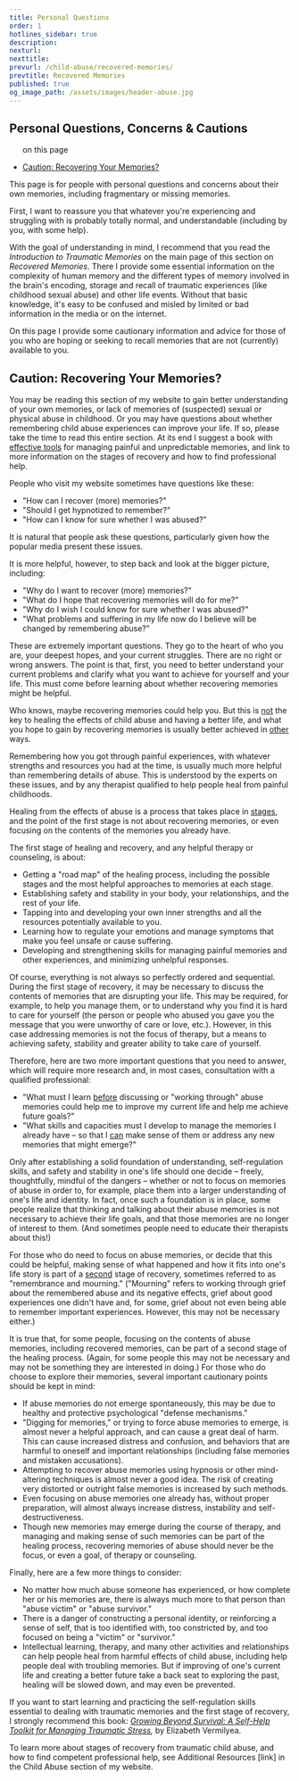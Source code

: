 ```yaml
---
title: Personal Questions
order: 1
hotlines_sidebar: true
description:
nexturl:
nexttitle:
prevurl: /child-abuse/recovered-memories/
prevtitle: Recovered Memories
published: true
og_image_path: /assets/images/header-abuse.jpg
---
```


## Personal Questions, Concerns & Cautions

<ul class="onpage"><p class="onpage__header">on this page</p>
  <li><a href="#recovering">Caution: Recovering Your Memories?</a></li>
</ul>

This page is for people with personal questions and concerns about their own memories, including fragmentary or missing memories.

First, I want to reassure you that whatever you're experiencing and struggling with is probably totally normal, and understandable (including by you, with some help).

With the goal of understanding in mind, I recommend that you read the _Introduction to Traumatic Memories_ on the main page of this section on _Recovered Memories_. There I provide some essential information on the complexity of human memory and the different types of memory involved in the brain's encoding, storage and recall of traumatic experiences (like childhood sexual abuse) and other life events. Without that basic knowledge, it's easy to be confused and misled by limited or bad information in the media or on the internet.

On this page I provide some cautionary information and advice for those of you who are hoping or seeking to recall memories that are not (currently) available to you.

## <a name="recovering"> Caution: Recovering Your Memories?</a>

You may be reading this section of my website to gain better understanding of your own memories, or lack of memories of (suspected) sexual or physical abuse in childhood. Or you may have questions about whether remembering child abuse experiences can improve your life. If so, please take the time to read this entire section. At its end I suggest a book with <u>effective tools</u> for managing painful and unpredictable memories, and link to more information on the stages of recovery and how to find professional help.

People who visit my website sometimes have questions like these:

*   "How can I recover (more) memories?"
*   "Should I get hypnotized to remember?"
*   "How can I know for sure whether I was abused?"

It is natural that people ask these questions, particularly given how the popular media present these issues.

It is more helpful, however, to step back and look at the bigger picture, including:

*   "Why do I want to recover (more) memories?"
*   "What do I hope that recovering memories will do for me?"
*   "Why do I wish I could know for sure whether I was abused?"
*   "What problems and suffering in my life now do I believe will be changed by remembering abuse?"

These are extremely important questions. They go to the heart of who you are, your deepest hopes, and your current struggles. There are no right or wrong answers. The point is that, first, you need to better understand your current problems and clarify what you want to achieve for yourself and your life. This must come before learning about whether recovering memories might be helpful.

Who knows, maybe recovering memories could help you. But this is <u>not</u> the key to healing the effects of child abuse and having a better life, and what you hope to gain by recovering memories is usually better achieved in <u>other</u> ways.

Remembering how you got through painful experiences, with whatever strengths and resources you had at the time, is usually much more helpful than remembering details of abuse. This is understood by the experts on these issues, and by any therapist qualified to help people heal from painful childhoods.

Healing from the effects of abuse is a process that takes place in <u>stages</u>, and the point of the first stage is not about recovering memories, or even focusing on the contents of the memories you already have.

The first stage of healing and recovery, and any helpful therapy or counseling, is about:

*   Getting a "road map" of the healing process, including the possible stages and the most helpful approaches to memories at each stage.
*   Establishing safety and stability in your body, your relationships, and the rest of your life.
*   Tapping into and developing your own inner strengths and all the resources potentially available to you.
*   Learning how to regulate your emotions and manage symptoms that make you feel unsafe or cause suffering.
*   Developing and strengthening skills for managing painful memories and other experiences, and minimizing unhelpful responses.

Of course, everything is not always so perfectly ordered and sequential. During the first stage of recovery, it may be necessary to discuss the contents of memories that are disrupting your life. This may be required, for example, to help you manage them, or to understand why you find it is hard to care for yourself (the person or people who abused you gave you the message that you were unworthy of care or love, etc.). However, in this case addressing memories is not the focus of therapy, but a means to achieving safety, stability and greater ability to take care of yourself.

Therefore, here are two more important questions that you need to answer, which will require more research and, in most cases, consultation with a qualified professional:

*   "What must I learn <u>before</u> discussing or "working through" abuse memories could help me to improve my current life and help me achieve future goals?"
*   "What skills and capacities must I develop to manage the memories I already have – so that I <u>can</u> make sense of them or address any new memories that might emerge?"

Only after establishing a solid foundation of understanding, self-regulation skills, and safety and stability in one's life should one decide – freely, thoughtfully, mindful of the dangers – whether or not to focus on memories of abuse in order to, for example, place them into a larger understanding of one's life and identity. In fact, once such a foundation is in place, some people realize that thinking and talking about their abuse memories is not necessary to achieve their life goals, and that those memories are no longer of interest to them. (And sometimes people need to educate their therapists about this!)

For those who do need to focus on abuse memories, or decide that this could be helpful, making sense of what happened and how it fits into one's life story is part of a <u>second</u> stage of recovery, sometimes referred to as "remembrance and mourning." ("Mourning" refers to working through grief about the remembered abuse and its negative effects, grief about good experiences one didn't have and, for some, grief about not even being able to remember important experiences. However, this may not be necessary either.)

It is true that, for some people, focusing on the contents of abuse memories, including recovered memories, can be part of a second stage of the healing process. (Again, for some people this may not be necessary and may not be something they are interested in doing.) For those who do choose to explore their memories, several important cautionary points should be kept in mind:

*   If abuse memories do not emerge spontaneously, this may be due to healthy and protective psychological "defense mechanisms."
*   "Digging for memories," or trying to force abuse memories to emerge, is almost never a helpful approach, and can cause a great deal of harm. This can cause increased distress and confusion, and behaviors that are harmful to oneself and important relationships (including false memories and mistaken accusations).
*   Attempting to recover abuse memories using hypnosis or other mind-altering techniques is almost never a good idea. The risk of creating very distorted or outright false memories is increased by such methods.
*   Even focusing on abuse memories one already has, without proper preparation, will almost always increase distress, instability and self-destructiveness.
*   Though new memories may emerge during the course of therapy, and managing and making sense of such memories can be part of the healing process, recovering memories of abuse should never be the focus, or even a goal, of therapy or counseling.

Finally, here are a few more things to consider:

*   No matter how much abuse someone has experienced, or how complete her or his memories are, there is always much more to that person than "abuse victim" or "abuse survivor."
*   There is a danger of constructing a personal identity, or reinforcing a sense of self, that is too identified with, too constricted by, and too focused on being a "victim" or "survivor."
*   Intellectual learning, therapy, and many other activities and relationships can help people heal from harmful effects of child abuse, including help people deal with troubling memories. But if improving of one's current life and creating a better future take a back seat to exploring the past, healing will be slowed down, and may even be prevented.

If you want to start learning and practicing the self-regulation skills essential to dealing with traumatic memories and the first stage of recovery, I strongly recommend this book: [_Growing Beyond Survival: A Self-Help Toolkit for Managing Traumatic Stress_](http://www.amazon.com/exec/obidos/ASIN/1886968098/jimhoppercom-20)_,_ by Elizabeth Vermilyea.

To learn more about stages of recovery from traumatic child abuse, and how to find competent professional help, see Additional Resources [link] in the Child Abuse section of my website.